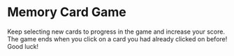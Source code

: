 # Memory Card Game

Keep selecting new cards to progress in the game and increase your score. The game ends when you click on a card you had already clicked on before!
Good luck!